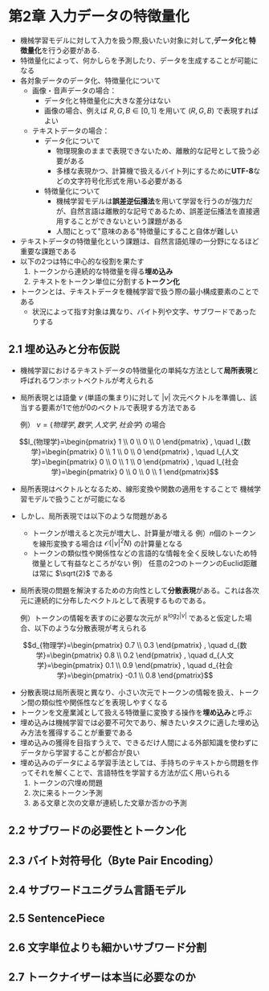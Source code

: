 # 第2章 入力データの特徴量化

- 機械学習モデルに対して入力を扱う際,扱いたい対象に対して,**データ化**と**特徴量化**を行う必要がある.
- 特徴量化によって、何かしらを予測したり、データを生成することが可能になる
- 各対象データのデータ化、特徴量化について
    - 画像・音声データの場合：
        - データ化と特徴量化に大きな差分はない
        - 画像の場合、例えば $R,G,B \in [0,1]$ を用いて $(R,G,B)$ で表現すればよい
    - テキストデータの場合：
        - データ化について
            - 物理現象のままで表現できないため、離散的な記号として扱う必要がある
            - 多様な表現かつ、計算機で扱えるバイト列にするために**UTF-8**などの文字符号化形式を用いる必要がある
        - 特徴量化について
            - 機械学習モデルは**誤差逆伝播法**を用いて学習を行うのが強力だが、自然言語は離散的な記号であるため、誤差逆伝播法を直接適用することができないという課題がある
            - 人間にとって"意味のある"特徴量にすること自体が難しい
- テキストデータの特徴量化という課題は、自然言語処理の一分野になるほど重要な課題である
- 以下の2つは特に中心的な役割を果たす
    1.  トークンから連続的な特徴量を得る**埋め込み**
    2.  テキストをトークン単位に分割する**トークン化**
- トークンとは、テキストデータを機械学習で扱う際の最小構成要素のことである
    - 状況によって指す対象は異なり、バイト列や文字、サブワードであったりする



## 2.1 埋め込みと分布仮説

- 機械学習におけるテキストデータの特徴量化の単純な方法として**局所表現**と呼ばれるワンホットベクトルが考えられる
- 局所表現とは語彙 $\nu$ (単語の集まり)に対して $|\nu|$ 次元ベクトルを準備し、該当する要素が1で他が0のベクトルで表現する方法である

    例） $\nu = \{ 物理学, 数学, 人文学, 社会学 \}$ の場合

```math
l_{物理学}=\begin{pmatrix} 1 \\ 0 \\ 0 \\ 0 \end{pmatrix} , \quad
l_{数学}=\begin{pmatrix} 0 \\ 1 \\ 0 \\ 0 \end{pmatrix} , \quad
l_{人文学}=\begin{pmatrix} 0 \\ 0 \\ 1 \\ 0 \end{pmatrix} , \quad
l_{社会学}=\begin{pmatrix} 0 \\ 0 \\ 0 \\ 1 \end{pmatrix}
```

- 局所表現はベクトルとなるため、線形変換や関数の適用をすることで
  機械学習モデルで扱うことが可能になる
- しかし、局所表現では以下のような問題がある
    - トークンが増えると次元が増大し、計算量が増える
    例）$n$個のトークンを線形変換する場合は $\mathcal{O}(|\nu|^2N)$ の計算量となる
    - トークンの類似性や関係性などの言語的な情報を全く反映しないため特徴量として有益なところがない
    例） 任意の2つのトークンのEuclid距離は常に $\sqrt{2}$ である
- 局所表現の問題を解決するための方向性として**分散表現**がある。これは各次元に連続的に分布したベクトルとして表現するものである。

    例）トークンの情報を表すのに必要な次元が  $\mathbb{R}^{log_2{|\nu|}}$ であると仮定した場合、以下のような分散表現が考えられる

```math
d_{物理学}=\begin{pmatrix} 0.7 \\ 0.3  \end{pmatrix} , \quad
d_{数学}=\begin{pmatrix} 0.8 \\ 0.2  \end{pmatrix} , \quad
d_{人文学}=\begin{pmatrix} 0.1 \\ 0.9  \end{pmatrix} , \quad
d_{社会学}=\begin{pmatrix} -0.1 \\ 0.8  \end{pmatrix}
```

- 分散表現は局所表現と異なり、小さい次元でトークンの情報を扱え、トークン間の類似性や関係性などを表現しやすくなる
- トークンを文産業減として扱える特徴量に変換する操作を**埋め込み**と呼ぶ
- 埋め込みは機械学習では必要不可欠であり、解きたいタスクに適した埋め込み方法を獲得することが重要である
- 埋め込みの獲得を目指すうえで、できるだけ人間による外部知識を使わずにデータから学習することが都合が良い
- 埋め込みのデータによる学習手法としては、手持ちのテキストから問題を作ってそれを解くことで、言語特性を学習する方法が広く用いられる
    1. トークンの穴埋め問題
    2. 次に来るトークン予測
    3. ある文章と次の文章が連続した文章か否かの予測

## 2.2 サブワードの必要性とトークン化

## 2.3 バイト対符号化（Byte Pair Encoding）

## 2.4 サブワードユニグラム言語モデル

## 2.5 SentencePiece

## 2.6 文字単位よりも細かいサブワード分割

## 2.7 トークナイザーは本当に必要なのか

